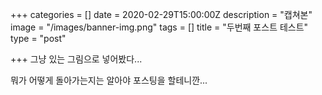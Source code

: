 +++
categories = []
date = 2020-02-29T15:00:00Z
description = "캡쳐본"
image = "/images/banner-img.png"
tags = []
title = "두번째 포스트 테스트"
type = "post"

+++
그냥 있는 그림으로 넣어봤다... 

뭐가 어떻게 돌아가는지는 알아야 포스팅을 할테니깐... 